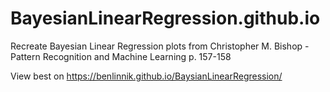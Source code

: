 # BayesianLinearRegression.github.io
Recreate Bayesian Linear Regression plots from Christopher M. Bishop - Pattern Recognition and Machine Learning p. 157-158


View best on https://benlinnik.github.io/BaysianLinearRegression/
